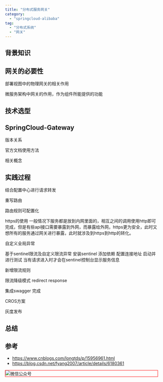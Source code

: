 ```yaml
---
title: "分布式服务网关"
category:
  - "springcloud-alibaba"
tag:
  - "分布式系统"
  - "网关"
---
```


## 背景知识

## 网关的必要性

部署视图中的物理网关的相关作用

微服务架构中网关的作用，作为组件所能提供的功能

## 技术选型



## SpringCloud-Gateway

版本关系

官方文档使用方法

相关概念

## 实践过程

结合配置中心进行请求转发

重写路由

路由规则可配置化

https的使用
  一般情况下服务都是放到内网里面的，相互之间的调用使用http即可完成，但是有些api接口需要暴露到外网，而暴露给外网，https更为安全，此时又想所有的服务通过网关进行暴露，此时就涉及到https到http的转化。

自定义全局异常

基于sentinel限流及自定义限流异常
  安装sentinel
  添加依赖
  配置连接地址
  启动并进行测试
    当有请求进入时才会在sentinel控制台显示服务信息

  新增限流规则

  限流降级模式
    redirect
    response

集成swagger
  完成

CROS方案
  

灰度发布


## 总结


## 参考

- https://www.cnblogs.com/longtds/p/15956961.html
- https://blog.csdn.net/fyang2007/article/details/6180361

<img style="border:1px red solid; display:block; margin:0 auto;" :src="$withBase('/qrcode.jpg')" alt="微信公众号" />